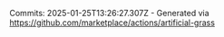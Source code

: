 Commits: 2025-01-25T13:26:27.307Z - Generated via https://github.com/marketplace/actions/artificial-grass
<br>

